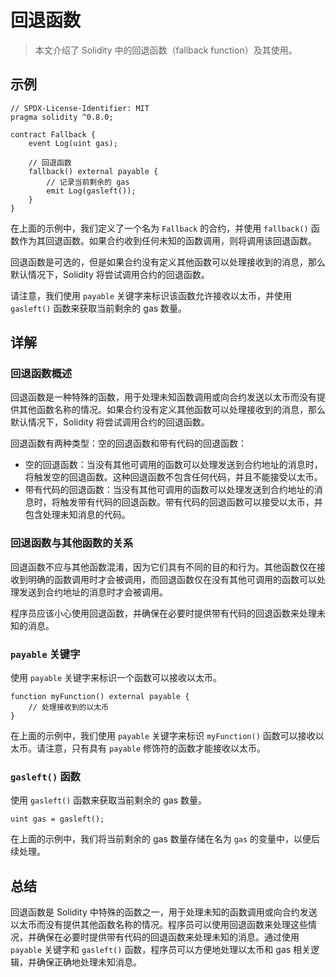 # 回退函数

> 本文介绍了 Solidity 中的回退函数（fallback function）及其使用。

## 示例

```solidity
// SPDX-License-Identifier: MIT
pragma solidity ^0.8.0;

contract Fallback {
    event Log(uint gas);
    
    // 回退函数
    fallback() external payable {
        // 记录当前剩余的 gas
        emit Log(gasleft());
    }
}
```

在上面的示例中，我们定义了一个名为 `Fallback` 的合约，并使用 `fallback()` 函数作为其回退函数。如果合约收到任何未知的函数调用，则将调用该回退函数。

回退函数是可选的，但是如果合约没有定义其他函数可以处理接收到的消息，那么默认情况下，Solidity 将尝试调用合约的回退函数。

请注意，我们使用 `payable` 关键字来标识该函数允许接收以太币，并使用 `gasleft()` 函数来获取当前剩余的 gas 数量。

## 详解

### 回退函数概述

回退函数是一种特殊的函数，用于处理未知函数调用或向合约发送以太币而没有提供其他函数名称的情况。如果合约没有定义其他函数可以处理接收到的消息，那么默认情况下，Solidity 将尝试调用合约的回退函数。

回退函数有两种类型：空的回退函数和带有代码的回退函数：

- 空的回退函数：当没有其他可调用的函数可以处理发送到合约地址的消息时，将触发空的回退函数。这种回退函数不包含任何代码，并且不能接受以太币。
- 带有代码的回退函数：当没有其他可调用的函数可以处理发送到合约地址的消息时，将触发带有代码的回退函数。带有代码的回退函数可以接受以太币，并包含处理未知消息的代码。

### 回退函数与其他函数的关系

回退函数不应与其他函数混淆，因为它们具有不同的目的和行为。其他函数仅在接收到明确的函数调用时才会被调用，而回退函数仅在没有其他可调用的函数可以处理发送到合约地址的消息时才会被调用。

程序员应该小心使用回退函数，并确保在必要时提供带有代码的回退函数来处理未知的消息。

### `payable` 关键字

使用 `payable` 关键字来标识一个函数可以接收以太币。

```solidity
function myFunction() external payable {
    // 处理接收到的以太币
}
```

在上面的示例中，我们使用 `payable` 关键字来标识 `myFunction()` 函数可以接收以太币。请注意，只有具有 `payable` 修饰符的函数才能接收以太币。

### `gasleft()` 函数

使用 `gasleft()` 函数来获取当前剩余的 gas 数量。

```solidity
uint gas = gasleft();
```

在上面的示例中，我们将当前剩余的 gas 数量存储在名为 `gas` 的变量中，以便后续处理。

## 总结

回退函数是 Solidity 中特殊的函数之一，用于处理未知的函数调用或向合约发送以太币而没有提供其他函数名称的情况。程序员可以使用回退函数来处理这些情况，并确保在必要时提供带有代码的回退函数来处理未知的消息。通过使用 `payable` 关键字和 `gasleft()` 函数，程序员可以方便地处理以太币和 gas 相关逻辑，并确保正确地处理未知消息。